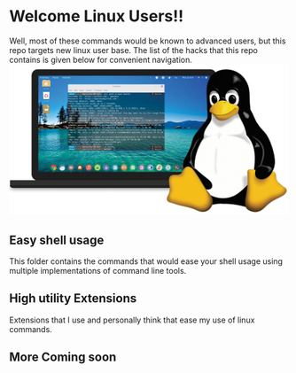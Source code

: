 # Welcome Linux Users!!
Well, most of these commands would be known to advanced users, but this repo targets new linux user base. The list of the hacks that this repo contains is given below for convenient navigation.
![Linux logo](/assets/second.jpg)
## Easy shell usage
This folder contains the commands that would ease your shell usage using multiple implementations of command line tools.

## High utility Extensions
Extensions that I use and personally think that ease my use of linux commands.

## More Coming soon

